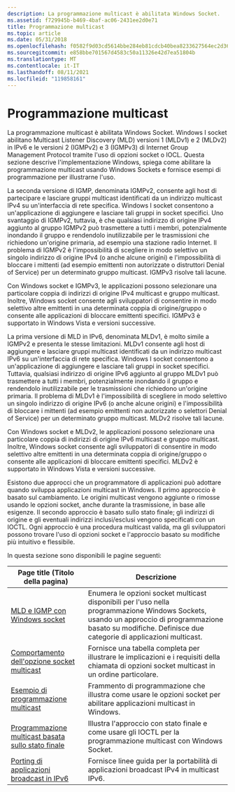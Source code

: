 ```yaml
---
description: La programmazione multicast è abilitata Windows Socket.
ms.assetid: f729945b-b469-4baf-ac06-2431ee2d0e71
title: Programmazione multicast
ms.topic: article
ms.date: 05/31/2018
ms.openlocfilehash: f0582f9d03cd5614bbe284eb81cdcb40bea8233627564ec2d3603de11fb663e4
ms.sourcegitcommit: e858bbe701567d4583c50a11326e42d7ea51804b
ms.translationtype: MT
ms.contentlocale: it-IT
ms.lasthandoff: 08/11/2021
ms.locfileid: "119858161"
---
```

# <a name="multicast-programming"></a>Programmazione multicast

La programmazione multicast è abilitata Windows Socket. Windows I socket abilitano Multicast Listener Discovery (MLD) versioni 1 (MLDv1) e 2 (MLDv2) in IPv6 e le versioni 2 (IGMPv2) e 3 (IGMPv3) di Internet Group Management Protocol tramite l'uso di opzioni socket o IOCL. Questa sezione descrive l'implementazione Windows, spiega come abilitare la programmazione multicast usando Windows Sockets e fornisce esempi di programmazione per illustrarne l'uso.

La seconda versione di IGMP, denominata IGMPv2, consente agli host di partecipare e lasciare gruppi multicast identificati da un indirizzo multicast IPv4 su un'interfaccia di rete specifica. Windows I socket consentono a un'applicazione di aggiungere e lasciare tali gruppi in socket specifici. Uno svantaggio di IGMPv2, tuttavia, è che qualsiasi indirizzo di origine IPv4 aggiunto al gruppo IGMPv2 può trasmettere a tutti i membri, potenzialmente inondando il gruppo e rendendolo inutilizzabile per le trasmissioni che richiedono un'origine primaria, ad esempio una stazione radio Internet. Il problema di IGMPv2 è l'impossibilità di scegliere in modo selettivo un singolo indirizzo di origine IPv4 (o anche alcune origini) e l'impossibilità di bloccare i mittenti (ad esempio emittenti non autorizzate o distruttori Denial of Service) per un determinato gruppo multicast. IGMPv3 risolve tali lacune.

Con Windows socket e IGMPv3, le applicazioni possono selezionare una particolare coppia di indirizzi di origine IPv4 multicast e gruppo multicast. Inoltre, Windows socket consente agli sviluppatori di consentire in modo selettivo altre emittenti in una determinata coppia di origine/gruppo o consente alle applicazioni di bloccare emittenti specifici. IGMPv3 è supportato in Windows Vista e versioni successive.

La prima versione di MLD in IPv6, denominata MLDv1, è molto simile a IGMPv2 e presenta le stesse limitazioni. MLDv1 consente agli host di aggiungere e lasciare gruppi multicast identificati da un indirizzo multicast IPv6 su un'interfaccia di rete specifica. Windows I socket consentono a un'applicazione di aggiungere e lasciare tali gruppi in socket specifici. Tuttavia, qualsiasi indirizzo di origine IPv6 aggiunto al gruppo MLDv1 può trasmettere a tutti i membri, potenzialmente inondando il gruppo e rendendolo inutilizzabile per le trasmissioni che richiedono un'origine primaria. Il problema di MLDv1 è l'impossibilità di scegliere in modo selettivo un singolo indirizzo di origine IPv6 (o anche alcune origini) e l'impossibilità di bloccare i mittenti (ad esempio emittenti non autorizzate o selettori Denial of Service) per un determinato gruppo multicast. MLDv2 risolve tali lacune.

Con Windows socket e MLDv2, le applicazioni possono selezionare una particolare coppia di indirizzi di origine IPv6 multicast e gruppo multicast. Inoltre, Windows socket consente agli sviluppatori di consentire in modo selettivo altre emittenti in una determinata coppia di origine/gruppo o consente alle applicazioni di bloccare emittenti specifici. MLDv2 è supportato in Windows Vista e versioni successive.

Esistono due approcci che un programmatore di applicazioni può adottare quando sviluppa applicazioni multicast in Windows. Il primo approccio è basato sul cambiamento. Le origini multicast vengono aggiunte o rimosse usando le opzioni socket, anche durante la trasmissione, in base alle esigenze. Il secondo approccio è basato sullo stato finale; gli indirizzi di origine e gli eventuali indirizzi inclusi/esclusi vengono specificati con un IOCTL. Ogni approccio è una procedura multicast valida, ma gli sviluppatori possono trovare l'uso di opzioni socket e l'approccio basato su modifiche più intuitivo e flessibile.

In questa sezione sono disponibili le pagine seguenti: 

| Page title (Titolo della pagina)                                                                             | Descrizione                                                                                                                                                                        |
|----------------------------------------------------------------------------------------|------------------------------------------------------------------------------------------------------------------------------------------------------------------------------------|
| [MLD e IGMP con Windows socket](igmp-and-windows-sockets.md)                     | Enumera le opzioni socket multicast disponibili per l'uso nella programmazione Windows Sockets, usando un approccio di programmazione basato su modifiche. Definisce due categorie di applicazioni multicast. |
| [Comportamento dell'opzione socket multicast](multicast-socket-option-behavior.md)               | Fornisce una tabella completa per illustrare le implicazioni e i requisiti della chiamata di opzioni socket multicast in un ordine particolare.                                                  |
| [Esempio di programmazione multicast](multicast-programming-sample.md)                       | Frammento di programmazione che illustra come usare le opzioni socket per abilitare applicazioni multicast in Windows.                                                                        |
| [Programmazione multicast basata sullo stato finale](final-state-based-multicast-programming.md) | Illustra l'approccio con stato finale e come usare gli IOCTL per la programmazione multicast con Windows Socket.                                                                               |
| [Porting di applicazioni broadcast in IPv6](porting-broadcast-applications-to-ipv6.md)   | Fornisce linee guida per la portabilità di applicazioni broadcast IPv4 in multicast IPv6.                                                                                                     |



 

 

 



